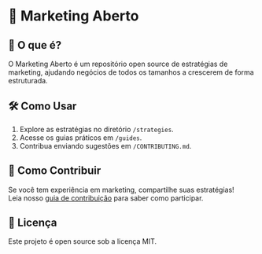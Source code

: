 # 🚀 Marketing Aberto  

## 📌 O que é?  
O Marketing Aberto é um repositório open source de estratégias de marketing, ajudando negócios de todos os tamanhos a crescerem de forma estruturada.  

## 🛠 Como Usar  
1. Explore as estratégias no diretório `/strategies`.  
2. Acesse os guias práticos em `/guides`.  
3. Contribua enviando sugestões em `/CONTRIBUTING.md`.  

## 🤝 Como Contribuir  
Se você tem experiência em marketing, compartilhe suas estratégias!  
Leia nosso [guia de contribuição](CONTRIBUTING.md) para saber como participar.  

## 📜 Licença  
Este projeto é open source sob a licença MIT.  
